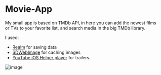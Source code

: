 # Movie-App

My small app is based on TMDb API, in here you can add the newest films or TVs to your favorite list, and search media in the big TMDb library. 

I used:
- [Realm](https://github.com/realm/realm-swift) for saving data
- [SDWebImage](https://github.com/SDWebImage/SDWebImage) for caching images
- [YouTube iOS Helper player](https://github.com/youtube/youtube-ios-player-helper) for trailers.


![image](https://user-images.githubusercontent.com/99028430/191611700-4b54c828-a6a3-4eac-8547-75546cc6e5d6.png)



